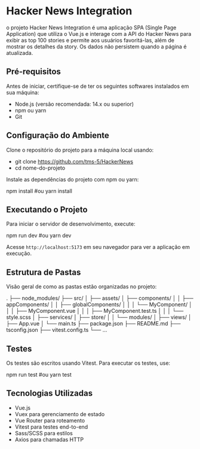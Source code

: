 # Hacker News Integration

o projeto Hacker News Integration é uma aplicação SPA (Single Page Application) que utiliza o Vue.js e interage com a API do Hacker News para exibir as top 100 stories e permite aos usuários favoritá-las, além de mostrar os detalhes da story. Os dados não persistem quando a página é atualizada.

## Pré-requisitos

Antes de iniciar, certifique-se de ter os seguintes softwares instalados em sua máquina:

- Node.js (versão recomendada: 14.x ou superior)
- npm ou yarn
- Git

## Configuração do Ambiente

Clone o repositório do projeto para a máquina local usando:

- git clone https://github.com/tms-5/HackerNews
- cd nome-do-projeto

Instale as dependências do projeto com npm ou yarn:

npm install
#ou
yarn install

## Executando o Projeto

Para iniciar o servidor de desenvolvimento, execute:

npm run dev
#ou
yarn dev

Acesse `http://localhost:5173` em seu navegador para ver a aplicação em execução.

## Estrutura de Pastas

Visão geral de como as pastas estão organizadas no projeto:

.
├── node_modules/
├── src/
│   ├── assets/
│   ├── components/
│   │   ├── appComponents/
│   │   ├── globalComponents/
│   │   │   └── MyComponent/
│   │   │       ├── MyComponent.vue
│   │   │       ├── MyComponent.test.ts
│   │   │       └── style.scss
│   ├── services/
│   ├── store/
│   │   └── modules/
│   ├── views/
│   ├── App.vue
│   └── main.ts
├── package.json
├── README.md
├── tsconfig.json
├── vitest.config.ts
└── ...


## Testes

Os testes são escritos usando Vitest. Para executar os testes, use:

npm run test
#ou
yarn test

## Tecnologias Utilizadas

- Vue.js
- Vuex para gerenciamento de estado
- Vue Router para roteamento
- Vitest para testes end-to-end
- Sass/SCSS para estilos
- Axios para chamadas HTTP
